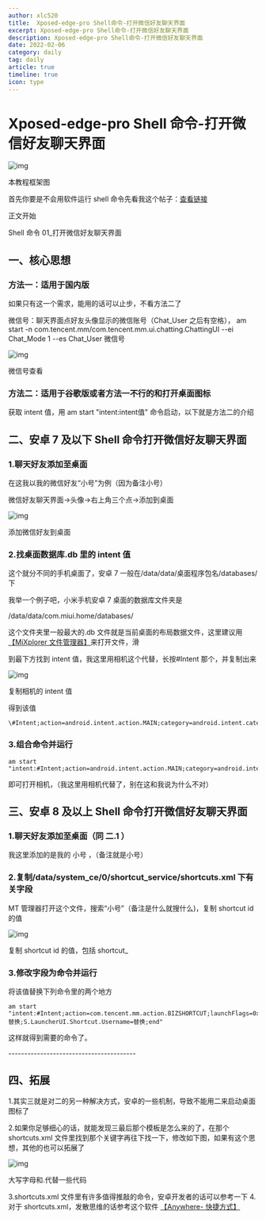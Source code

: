 ```yaml
---
author: xlc520
title:  Xposed-edge-pro Shell命令-打开微信好友聊天界面
excerpt: Xposed-edge-pro Shell命令-打开微信好友聊天界面
description: Xposed-edge-pro Shell命令-打开微信好友聊天界面
date: 2022-02-06
category: daily
tag: daily
article: true
timeline: true
icon: type
---
```


# Xposed-edge-pro Shell 命令-打开微信好友聊天界面

![img](http://image.coolapk.com/feed/2020/0205/17/1057386_2d292d14_5559_2018@988x631.png.m.jpg)

本教程框架图

首先你要是不会用软件运行 shell
命令先看我这个帖子：[查看链接](https://www.coolapk.com/feed/16017769?shareKey=NWQ4NjU5MzdiZmZjNWUzYThkMDk~&shareUid=1057386&shareFrom=com.coolapk.market_10.0.1)

正文开始

Shell 命令 01_打开微信好友聊天界面

## 一、核心思想

### 方法一：适用于国内版

如果只有这一个需求，能用的话可以止步，不看方法二了

微信号：聊天界面点好友头像显示的微信账号（Chat_User 之后有空格），
am start -n com.tencent.mm/com.tencent.mm.ui.chatting.ChattingUI --ei Chat_Mode 1 --es Chat_User 微信号

![img](http://image.coolapk.com/feed/2020/0205/17/1057386_827281e4_5559_2019@1080x1920.jpeg.m.jpg)

微信号查看

### 方法二：适用于谷歌版或者方法一不行的和打开桌面图标

获取 intent 值，用 am start "intent:intent值" 命令启动，以下就是方法二的介绍

## 二、安卓 7 及以下 Shell 命令打开微信好友聊天界面

### 1.聊天好友添加至桌面

在这我以我的微信好友“小号”为例（因为备注小号）

微信好友聊天界面→头像→右上角三个点→添加到桌面

![img](http://image.coolapk.com/feed/2020/0205/17/1057386_d4d59be5_5559_2021@1080x1920.jpeg.m.jpg)

添加微信好友到桌面

### 2.找桌面数据库.db 里的 intent 值

这个就分不同的手机桌面了，安卓 7 一般在/data/data/桌面程序包名/databases/下

我举一个例子吧，小米手机安卓 7 桌面的数据库文件夹是

/data/data/com.miui.home/databases/

这个文件夹里一般最大的.db
文件就是当前桌面的布局数据文件，这里建议用 [【MiXplorer 文件管理器】](http://www.coolapk.com/apk/com.mixplorer)来打开文件，滑

到最下方找到 intent 值，我这里用相机这个代替，长按#Intent 那个，并复制出来

![img](http://image.coolapk.com/feed/2020/0205/17/1057386_d2e95e8a_5559_2023@1080x1920.jpeg.m.jpg)

复制相机的 intent 值

得到该值

```plain
\#Intent;action=android.intent.action.MAIN;category=android.intent.category.LAUNCHER;launchFlags=0x10200000;component=com.android.camera/.Camera;end
```

### 3.组合命令并运行

```plain
am start "intent:#Intent;action=android.intent.action.MAIN;category=android.intent.category.LAUNCHER;launchFlags=0x10200000;component=com.android.camera/.Camera;end"
```

即可打开相机，（我这里用相机代替了，别在这和我说为什么不对）

## 三、安卓 8 及以上 Shell 命令打开微信好友聊天界面

### 1.聊天好友添加至桌面（同 二.1 ）

我这里添加的是我的 小号 ，（备注就是小号）

### 2.复制/data/system_ce/0/shortcut_service/shortcuts.xml 下有关字段

MT 管理器打开这个文件，搜索“小号”（备注是什么就搜什么)，复制 shortcut id 的值

![img](http://image.coolapk.com/feed/2020/0205/17/1057386_b96f2d78_5559_2025@1920x1080.jpeg.m.jpg)

复制 shortcut id 的值，包括 shortcut_

### 3.修改字段为命令并运行

将该值替换下列命令里的两个地方

```plain
am start "intent:#Intent;action=com.tencent.mm.action.BIZSHORTCUT;launchFlags=0x4000000;package=com.tencent.mm;B.LauncherUI.From.Biz.Shortcut=true;S.app_shortcut_custom_id=替换;S.LauncherUI.Shortcut.Username=替换;end"
```

这样就得到需要的命令了。

\----------------------------------------

## 四、拓展

1.其实三就是对二的另一种解决方式，安卓的一些机制，导致不能用二来启动桌面图标了

2.如果你足够细心的话，就能发现三最后那个模板是怎么来的了，在那个 shortcuts.xml 文件里找到那个关键字再往下找一下，修改如下图，如果有这个思想，其他的也可以拓展了

![img](http://image.coolapk.com/feed/2020/0205/17/1057386_8234e2f3_5559_2026@832x268.jpeg.m.jpg)

大写字母和.代替一些代码

3.shortcuts.xml 文件里有许多值得推敲的命令，安卓开发者的话可以参考一下
4.对于 shortcuts.xml，发散思维的话参考这个软件 [【Anywhere- 快捷方式】](http://www.coolapk.com/apk/com.absinthe.anywhere_)
